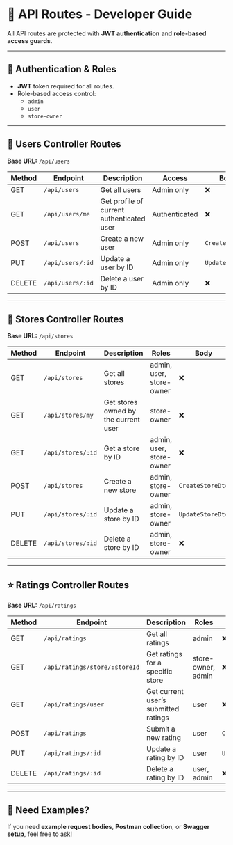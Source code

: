 # 📘 API Routes - Developer Guide

All API routes are protected with **JWT authentication** and **role-based access guards**.

---

## 🔐 Authentication & Roles

- **JWT** token required for all routes.
- Role-based access control:
  - `admin`
  - `user`
  - `store-owner`

---

## 📁 Users Controller Routes

**Base URL:** `/api/users`

| Method | Endpoint            | Description                                 | Access          | Body             |
|--------|---------------------|---------------------------------------------|------------------|------------------|
| GET    | `/api/users`        | Get all users                               | Admin only       | ❌               |
| GET    | `/api/users/me`     | Get profile of current authenticated user   | Authenticated    | ❌               |
| POST   | `/api/users`        | Create a new user                           | Admin only       | `CreateUserDto`  |
| PUT    | `/api/users/:id`    | Update a user by ID                         | Admin only       | `UpdateUserDto`  |
| DELETE | `/api/users/:id`    | Delete a user by ID                         | Admin only       | ❌               |

---

## 🏪 Stores Controller Routes

**Base URL:** `/api/stores`

| Method | Endpoint              | Description                                | Roles                      | Body             |
|--------|-----------------------|--------------------------------------------|-----------------------------|------------------|
| GET    | `/api/stores`         | Get all stores                             | admin, user, store-owner    | ❌               |
| GET    | `/api/stores/my`      | Get stores owned by the current user       | store-owner                 | ❌               |
| GET    | `/api/stores/:id`     | Get a store by ID                          | admin, user, store-owner    | ❌               |
| POST   | `/api/stores`         | Create a new store                         | admin, store-owner          | `CreateStoreDto` |
| PUT    | `/api/stores/:id`     | Update a store by ID                       | admin, store-owner          | `UpdateStoreDto` |
| DELETE | `/api/stores/:id`     | Delete a store by ID                       | admin, store-owner          | ❌               |

---

## ⭐ Ratings Controller Routes

**Base URL:** `/api/ratings`

| Method | Endpoint                         | Description                                 | Roles             | Body               |
|--------|----------------------------------|---------------------------------------------|-------------------|--------------------|
| GET    | `/api/ratings`                   | Get all ratings                             | admin             | ❌                 |
| GET    | `/api/ratings/store/:storeId`    | Get ratings for a specific store            | store-owner, admin| ❌                 |
| GET    | `/api/ratings/user`              | Get current user’s submitted ratings        | user              | ❌                 |
| POST   | `/api/ratings`                   | Submit a new rating                         | user              | `CreateRatingDto`  |
| PUT    | `/api/ratings/:id`               | Update a rating by ID                       | user              | `UpdateRatingDto`  |
| DELETE | `/api/ratings/:id`               | Delete a rating by ID                       | user, admin       | ❌                 |

---

## 🧪 Need Examples?

If you need **example request bodies**, **Postman collection**, or **Swagger setup**, feel free to ask!